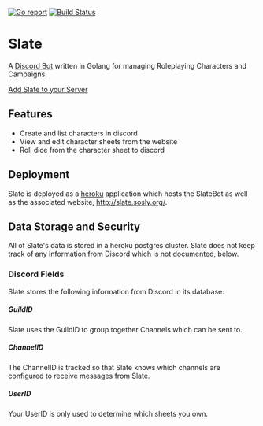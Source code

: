 [![Go report](http://goreportcard.com/badge/kkragenbrink/slate)](http://goreportcard.com/report/kkragenbrink/slate) 
[![Build Status](https://travis-ci.com/kkragenbrink/slate.svg?branch=master)](https://travis-ci.com/kkragenbrink/slate)

# Slate
A [Discord Bot](http://www.discordapp.com/) written in Golang for managing Roleplaying Characters and Campaigns.

[Add Slate to your Server](https://discordapp.com/oauth2/authorize?client_id=484419646901059594&scope=bot)

## Features
- Create and list characters in discord
- View and edit character sheets from the website
- Roll dice from the character sheet to discord

## Deployment
Slate is deployed as a [heroku](http://www.heroku.com) application which hosts the SlateBot as well as the associated 
website, http://slate.sosly.org/.

## Data Storage and Security
All of Slate's data is stored in a heroku postgres cluster. Slate does not keep track of any information from Discord 
which is not documented, below.

### Discord Fields
Slate stores the following information from Discord in its database:

##### GuildID
Slate uses the GuildID to group together Channels which can be sent to. 

##### ChannelID
The ChannelID is tracked so that Slate knows which channels are configured to receive messages from Slate.

##### UserID
Your UserID is only used to determine which sheets you own.
